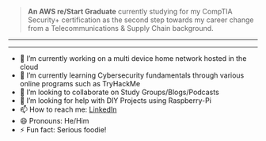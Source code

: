  > **An AWS re/Start Graduate** currently studying for my CompTIA Security+ certification as the second step towards my career change from a Telecommunications & Supply Chain background.
---


---


- 🔭 I’m currently working on a multi device home network hosted in the cloud
- 🌱 I’m currently learning Cybersecurity fundamentals through various online programs such as TryHackMe
- 👯 I’m looking to collaborate on Study Groups/Blogs/Podcasts
- 🤔 I’m looking for help with DIY Projects using Raspberry-Pi
- 📫 How to reach me: [LinkedIn](https://www.linkedin.com/in/andrew-boro-2b9058208/)
- 😄 Pronouns: He/Him
- ⚡ Fun fact: Serious foodie!

 
